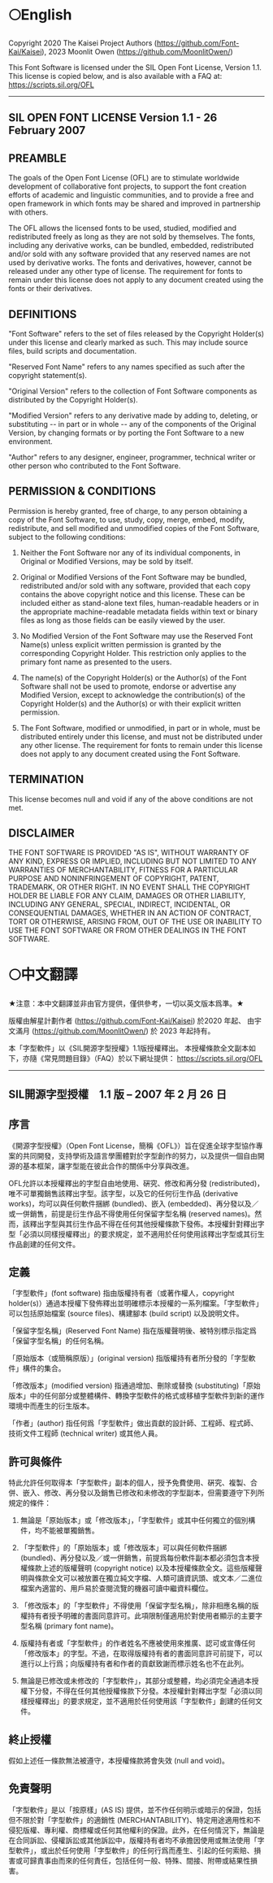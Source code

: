 # 🌕English

Copyright 2020 The Kaisei Project Authors (https://github.com/Font-Kai/Kaisei), 2023 Moonlit Owen (https://github.com/MoonlitOwen/)

This Font Software is licensed under the SIL Open Font License, Version 1.1.
This license is copied below, and is also available with a FAQ at:
https://scripts.sil.org/OFL


-----------------------------------------------------------
SIL OPEN FONT LICENSE Version 1.1 - 26 February 2007
-----------------------------------------------------------

## PREAMBLE
The goals of the Open Font License (OFL) are to stimulate worldwide
development of collaborative font projects, to support the font creation
efforts of academic and linguistic communities, and to provide a free and
open framework in which fonts may be shared and improved in partnership
with others.

The OFL allows the licensed fonts to be used, studied, modified and
redistributed freely as long as they are not sold by themselves. The
fonts, including any derivative works, can be bundled, embedded, 
redistributed and/or sold with any software provided that any reserved
names are not used by derivative works. The fonts and derivatives,
however, cannot be released under any other type of license. The
requirement for fonts to remain under this license does not apply
to any document created using the fonts or their derivatives.

## DEFINITIONS
"Font Software" refers to the set of files released by the Copyright
Holder(s) under this license and clearly marked as such. This may
include source files, build scripts and documentation.

"Reserved Font Name" refers to any names specified as such after the
copyright statement(s).

"Original Version" refers to the collection of Font Software components as
distributed by the Copyright Holder(s).

"Modified Version" refers to any derivative made by adding to, deleting,
or substituting -- in part or in whole -- any of the components of the
Original Version, by changing formats or by porting the Font Software to a
new environment.

"Author" refers to any designer, engineer, programmer, technical
writer or other person who contributed to the Font Software.

## PERMISSION & CONDITIONS
Permission is hereby granted, free of charge, to any person obtaining
a copy of the Font Software, to use, study, copy, merge, embed, modify,
redistribute, and sell modified and unmodified copies of the Font
Software, subject to the following conditions:

1) Neither the Font Software nor any of its individual components,
in Original or Modified Versions, may be sold by itself.

2) Original or Modified Versions of the Font Software may be bundled,
redistributed and/or sold with any software, provided that each copy
contains the above copyright notice and this license. These can be
included either as stand-alone text files, human-readable headers or
in the appropriate machine-readable metadata fields within text or
binary files as long as those fields can be easily viewed by the user.

3) No Modified Version of the Font Software may use the Reserved Font
Name(s) unless explicit written permission is granted by the corresponding
Copyright Holder. This restriction only applies to the primary font name as
presented to the users.

4) The name(s) of the Copyright Holder(s) or the Author(s) of the Font
Software shall not be used to promote, endorse or advertise any
Modified Version, except to acknowledge the contribution(s) of the
Copyright Holder(s) and the Author(s) or with their explicit written
permission.

5) The Font Software, modified or unmodified, in part or in whole,
must be distributed entirely under this license, and must not be
distributed under any other license. The requirement for fonts to
remain under this license does not apply to any document created
using the Font Software.

## TERMINATION
This license becomes null and void if any of the above conditions are
not met.

## DISCLAIMER
THE FONT SOFTWARE IS PROVIDED "AS IS", WITHOUT WARRANTY OF ANY KIND,
EXPRESS OR IMPLIED, INCLUDING BUT NOT LIMITED TO ANY WARRANTIES OF
MERCHANTABILITY, FITNESS FOR A PARTICULAR PURPOSE AND NONINFRINGEMENT
OF COPYRIGHT, PATENT, TRADEMARK, OR OTHER RIGHT. IN NO EVENT SHALL THE
COPYRIGHT HOLDER BE LIABLE FOR ANY CLAIM, DAMAGES OR OTHER LIABILITY,
INCLUDING ANY GENERAL, SPECIAL, INDIRECT, INCIDENTAL, OR CONSEQUENTIAL
DAMAGES, WHETHER IN AN ACTION OF CONTRACT, TORT OR OTHERWISE, ARISING
FROM, OUT OF THE USE OR INABILITY TO USE THE FONT SOFTWARE OR FROM
OTHER DEALINGS IN THE FONT SOFTWARE.

# 🌕中文翻譯

★注意：本中文翻譯並非由官方提供，僅供參考，一切以英文版本爲準。★

版權由解星計劃作者 (https://github.com/Font-Kai/Kaisei) 於2020 年起、
由宇文滿月 (https://github.com/MoonlitOwen/) 於 2023 年起持有。

本「字型軟件」以《SIL開源字型授權》1.1版授權釋出。
本授權條款全文副本如下，亦隨《常見問題目錄》（FAQ）於以下網址提供：
https://scripts.sil.org/OFL

-----------------------------------------------------------
SIL開源字型授權　1.1 版 – 2007 年 2 月 26 日
-----------------------------------------------------------

## 序言
《開源字型授權》（Open Font License，簡稱《OFL》）旨在促進全球字型協作專案的共同開發，支持學術及語言學團體對於字型創作的努力，以及提供一個自由開源的基本框架，讓字型能在彼此合作的關係中分享與改進。

OFL允許以本授權釋出的字型自由地使用、硏究、修改和再分發 (redistributed)，唯不可單獨銷售該釋出字型。該字型，以及它的任何衍生作品 (derivative works)，均可以與任何軟件捆綁 (bundled)、嵌入 (embedded)、再分發以及／或一併銷售，前提是衍生作品不得使用任何保留字型名稱 (reserved names)。然而，該釋出字型與其衍生作品不得在任何其他授權條款下發佈。本授權針對釋出字型「必須以同樣授權釋出」的要求規定，並不適用於任何使用該釋出字型或其衍生作品創建的任何文件。

## 定義
「字型軟件」(font software) 指由版權持有者（或著作權人，copyright holder(s)）通過本授權下發佈釋出並明確標示本授權的一系列檔案。「字型軟件」可以包括原始檔案 (source files)、構建腳本 (build script) 以及說明文件。

「保留字型名稱」(Reserved Font Name) 指在版權聲明後、被特別標示指定爲「保留字型名稱」的任何名稱。

「原始版本（或簡稱原版）」(original version) 指版權持有者所分發的「字型軟件」構件的集合。

「修改版本」(modified version) 指通過增加、刪除或替換 (substituting)「原始版本」中的任何部分或整體構件、轉換字型軟件的格式或移植字型軟件到新的運作環境中而產生的衍生版本。

「作者」(author) 指任何爲「字型軟件」做出貢獻的設計師、工程師、程式師、技術文件工程師 (technical writer) 或其他人員。

## 許可與條件
特此允許任何取得本「字型軟件」副本的個人，授予免費使用、硏究、複製、合併、嵌入、修改、再分發以及銷售已修改和未修改的字型副本，但需要遵守下列所規定的條件：

1) 無論是「原始版本」或「修改版本」，「字型軟件」或其中任何獨立的個別構件，均不能被單獨銷售。

2) 「字型軟件」的「原始版本」或「修改版本」可以與任何軟件捆綁 (bundled)、再分發以及／或一併銷售，前提爲每份軟件副本都必須包含本授權條款上述的版權聲明 (copyright notice) 以及本授權條款全文。這些版權聲明與條款全文可以被放置在獨立純文字檔、人類可讀資訊頭、或文本／二進位檔案內適當的、用戶易於查閱流覽的機器可讀中繼資料欄位。

3) 「修改版本」的「字型軟件」不得使用「保留字型名稱」，除非相應名稱的版權持有者授予明確的書面同意許可。此項限制僅適用於對使用者顯示的主要字型名稱 (primary font name)。

4) 版權持有者或「字型軟件」的作者姓名不應被使用來推廣、認可或宣傳任何「修改版本」的字型。不過，在取得版權持有者的書面同意許可前提下，可以進行以上行爲；向版權持有者和作者的貢獻致謝而標示姓名也不在此列。

5) 無論是已修改或未修改的「字型軟件」，其部分或整體，均必須完全通過本授權下分發，不得在任何其他授權條款下分發。本授權針對釋出字型「必須以同樣授權釋出」的要求規定，並不適用於任何使用該「字型軟件」創建的任何文件。

## 終止授權

假如上述任一條款無法被遵守，本授權條款將會失效 (null and void)。

## 免責聲明
「字型軟件」是以「按原樣」(AS IS) 提供，並不作任何明示或暗示的保證，包括但不限於對「字型軟件」的適銷性 (MERCHANTABILITY)、特定用途適用性和不侵犯版權、專利權、商標權或任何其他權利的保證。此外，在任何情況下，無論是在合同訴訟、侵權訴訟或其他訴訟中，版權持有者均不承擔因使用或無法使用「字型軟件」，或出於任何使用「字型軟件」的任何行爲而產生、引起的任何索賠、損害或可歸責事由而來的任何責任，包括任何一般、特殊、間接、附帶或結果性損害。
